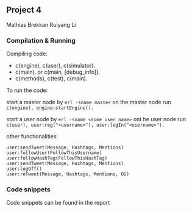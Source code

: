 ## Project 4

Mathias Brekkan
Ruiyang Li

### Compilation & Running

Compiling code:
- c(engine), c(user), c(simulator).
- c(main). or c(main, [debug_info]).
- c(methods), c(test), c(main).


To run the code:

start a master node by `erl -sname master`
on the master node run `c(engine), engine:startEngine().`

start a user node by `erl -sname <some user name>`
ont he user node run `c(user), user:reg("<username>"), user:logIn("<username>").`



other functionalities:
```
user:sendTweet(Message, Hashtags, Mentions)
user:followUser(FollowThisUsername)
user:followHashTag(FollowThisHashTag)
user:sendTweet(Message, Hashtags, Mentions)
user:logOff()
user:reTweet(Message, Hashtags, Mentions, OG)

```



### Code snippets
Code snippets can be found in the report
